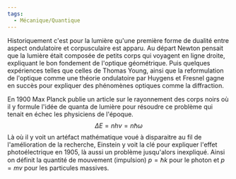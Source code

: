 ```yaml
---
tags:
  - Mécanique/Quantique
---
```

Historiquement c'est pour la lumière qu'une première forme de dualité entre aspect ondulatoire et corpusculaire est apparu. Au départ Newton pensait que la lumière était composée de petits corps qui voyagent en ligne droite, expliquant le bon fondement de l'optique géométrique. Puis quelques expériences telles que celles de Thomas Young, ainsi que la reformulation de l'optique comme une théorie ondulatoire par Huygens et Fresnel gagne en succès pour expliquer des phénomènes optiques comme la diffraction. 

En 1900 Max Planck publie un article sur le rayonnement des corps noirs où il y formule l'idée de quanta de lumière pour résoudre ce problème qui tenait en échec les physiciens de l'époque. $$\Delta E = nh \nu = n \hbar \omega$$Là où il y voit un artéfact mathématique voué à disparaitre au fil de l'amélioration de la recherche, Einstein y voit la clé pour expliquer l'effet photoélectrique en 1905, là aussi un problème jusqu'alors inexpliqué. Ainsi on définit la quantité de mouvement (impulsion) $p = \hbar k$ pour le photon et $p = mv$ pour les particules massives.